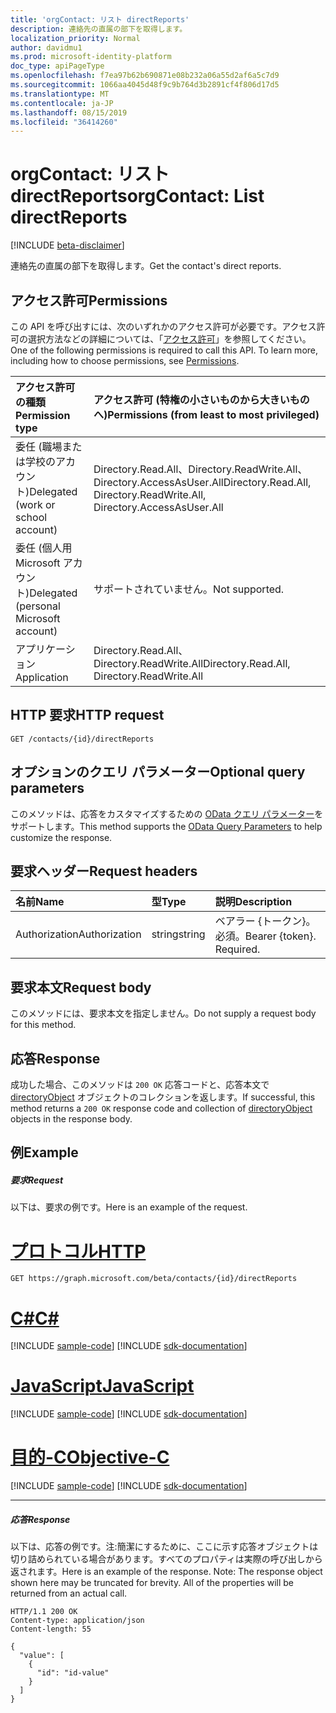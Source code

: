 ```yaml
---
title: 'orgContact: リスト directReports'
description: 連絡先の直属の部下を取得します。
localization_priority: Normal
author: davidmu1
ms.prod: microsoft-identity-platform
doc_type: apiPageType
ms.openlocfilehash: f7ea97b62b690871e08b232a06a55d2af6a5c7d9
ms.sourcegitcommit: 1066aa4045d48f9c9b764d3b2891cf4f806d17d5
ms.translationtype: MT
ms.contentlocale: ja-JP
ms.lasthandoff: 08/15/2019
ms.locfileid: "36414260"
---
```

# <a name="orgcontact-list-directreports"></a><span data-ttu-id="2458b-103">orgContact: リスト directReports</span><span class="sxs-lookup"><span data-stu-id="2458b-103">orgContact: List directReports</span></span>

[!INCLUDE [beta-disclaimer](../../includes/beta-disclaimer.md)]

<span data-ttu-id="2458b-104">連絡先の直属の部下を取得します。</span><span class="sxs-lookup"><span data-stu-id="2458b-104">Get the contact's direct reports.</span></span>

## <a name="permissions"></a><span data-ttu-id="2458b-105">アクセス許可</span><span class="sxs-lookup"><span data-stu-id="2458b-105">Permissions</span></span>
<span data-ttu-id="2458b-p101">この API を呼び出すには、次のいずれかのアクセス許可が必要です。アクセス許可の選択方法などの詳細については、「[アクセス許可](/graph/permissions-reference)」を参照してください。</span><span class="sxs-lookup"><span data-stu-id="2458b-p101">One of the following permissions is required to call this API. To learn more, including how to choose permissions, see [Permissions](/graph/permissions-reference).</span></span>

|<span data-ttu-id="2458b-108">アクセス許可の種類</span><span class="sxs-lookup"><span data-stu-id="2458b-108">Permission type</span></span>      | <span data-ttu-id="2458b-109">アクセス許可 (特権の小さいものから大きいものへ)</span><span class="sxs-lookup"><span data-stu-id="2458b-109">Permissions (from least to most privileged)</span></span>              |
|:--------------------|:---------------------------------------------------------|
|<span data-ttu-id="2458b-110">委任 (職場または学校のアカウント)</span><span class="sxs-lookup"><span data-stu-id="2458b-110">Delegated (work or school account)</span></span> | <span data-ttu-id="2458b-111">Directory.Read.All、Directory.ReadWrite.All、Directory.AccessAsUser.All</span><span class="sxs-lookup"><span data-stu-id="2458b-111">Directory.Read.All, Directory.ReadWrite.All, Directory.AccessAsUser.All</span></span>    |
|<span data-ttu-id="2458b-112">委任 (個人用 Microsoft アカウント)</span><span class="sxs-lookup"><span data-stu-id="2458b-112">Delegated (personal Microsoft account)</span></span> | <span data-ttu-id="2458b-113">サポートされていません。</span><span class="sxs-lookup"><span data-stu-id="2458b-113">Not supported.</span></span>    |
|<span data-ttu-id="2458b-114">アプリケーション</span><span class="sxs-lookup"><span data-stu-id="2458b-114">Application</span></span> | <span data-ttu-id="2458b-115">Directory.Read.All、Directory.ReadWrite.All</span><span class="sxs-lookup"><span data-stu-id="2458b-115">Directory.Read.All, Directory.ReadWrite.All</span></span> |

## <a name="http-request"></a><span data-ttu-id="2458b-116">HTTP 要求</span><span class="sxs-lookup"><span data-stu-id="2458b-116">HTTP request</span></span>
<!-- { "blockType": "ignored" } -->
```http
GET /contacts/{id}/directReports
```
## <a name="optional-query-parameters"></a><span data-ttu-id="2458b-117">オプションのクエリ パラメーター</span><span class="sxs-lookup"><span data-stu-id="2458b-117">Optional query parameters</span></span>
<span data-ttu-id="2458b-118">このメソッドは、応答をカスタマイズするための [OData クエリ パラメーター](https://developer.microsoft.com/graph/docs/concepts/query_parameters)をサポートします。</span><span class="sxs-lookup"><span data-stu-id="2458b-118">This method supports the [OData Query Parameters](https://developer.microsoft.com/graph/docs/concepts/query_parameters) to help customize the response.</span></span>

## <a name="request-headers"></a><span data-ttu-id="2458b-119">要求ヘッダー</span><span class="sxs-lookup"><span data-stu-id="2458b-119">Request headers</span></span>
| <span data-ttu-id="2458b-120">名前</span><span class="sxs-lookup"><span data-stu-id="2458b-120">Name</span></span>       | <span data-ttu-id="2458b-121">型</span><span class="sxs-lookup"><span data-stu-id="2458b-121">Type</span></span> | <span data-ttu-id="2458b-122">説明</span><span class="sxs-lookup"><span data-stu-id="2458b-122">Description</span></span>|
|:-----------|:------|:----------|
| <span data-ttu-id="2458b-123">Authorization</span><span class="sxs-lookup"><span data-stu-id="2458b-123">Authorization</span></span>  | <span data-ttu-id="2458b-124">string</span><span class="sxs-lookup"><span data-stu-id="2458b-124">string</span></span>  | <span data-ttu-id="2458b-p102">ベアラー {トークン}。必須。</span><span class="sxs-lookup"><span data-stu-id="2458b-p102">Bearer {token}. Required.</span></span> |

## <a name="request-body"></a><span data-ttu-id="2458b-127">要求本文</span><span class="sxs-lookup"><span data-stu-id="2458b-127">Request body</span></span>
<span data-ttu-id="2458b-128">このメソッドには、要求本文を指定しません。</span><span class="sxs-lookup"><span data-stu-id="2458b-128">Do not supply a request body for this method.</span></span>

## <a name="response"></a><span data-ttu-id="2458b-129">応答</span><span class="sxs-lookup"><span data-stu-id="2458b-129">Response</span></span>

<span data-ttu-id="2458b-130">成功した場合、このメソッドは `200 OK` 応答コードと、応答本文で [directoryObject](../resources/directoryobject.md) オブジェクトのコレクションを返します。</span><span class="sxs-lookup"><span data-stu-id="2458b-130">If successful, this method returns a `200 OK` response code and collection of [directoryObject](../resources/directoryobject.md) objects in the response body.</span></span>
## <a name="example"></a><span data-ttu-id="2458b-131">例</span><span class="sxs-lookup"><span data-stu-id="2458b-131">Example</span></span>
##### <a name="request"></a><span data-ttu-id="2458b-132">要求</span><span class="sxs-lookup"><span data-stu-id="2458b-132">Request</span></span>
<span data-ttu-id="2458b-133">以下は、要求の例です。</span><span class="sxs-lookup"><span data-stu-id="2458b-133">Here is an example of the request.</span></span>

# <a name="httptabhttp"></a>[<span data-ttu-id="2458b-134">プロトコル</span><span class="sxs-lookup"><span data-stu-id="2458b-134">HTTP</span></span>](#tab/http)
<!-- {
  "blockType": "request",
  "name": "contacts_get_directreports"
}-->
```http
GET https://graph.microsoft.com/beta/contacts/{id}/directReports
```
# <a name="ctabcsharp"></a>[<span data-ttu-id="2458b-135">C#</span><span class="sxs-lookup"><span data-stu-id="2458b-135">C#</span></span>](#tab/csharp)
[!INCLUDE [sample-code](../includes/snippets/csharp/contacts-get-directreports-csharp-snippets.md)]
[!INCLUDE [sdk-documentation](../includes/snippets/snippets-sdk-documentation-link.md)]

# <a name="javascripttabjavascript"></a>[<span data-ttu-id="2458b-136">JavaScript</span><span class="sxs-lookup"><span data-stu-id="2458b-136">JavaScript</span></span>](#tab/javascript)
[!INCLUDE [sample-code](../includes/snippets/javascript/contacts-get-directreports-javascript-snippets.md)]
[!INCLUDE [sdk-documentation](../includes/snippets/snippets-sdk-documentation-link.md)]

# <a name="objective-ctabobjc"></a>[<span data-ttu-id="2458b-137">目的-C</span><span class="sxs-lookup"><span data-stu-id="2458b-137">Objective-C</span></span>](#tab/objc)
[!INCLUDE [sample-code](../includes/snippets/objc/contacts-get-directreports-objc-snippets.md)]
[!INCLUDE [sdk-documentation](../includes/snippets/snippets-sdk-documentation-link.md)]

---

##### <a name="response"></a><span data-ttu-id="2458b-138">応答</span><span class="sxs-lookup"><span data-stu-id="2458b-138">Response</span></span>
<span data-ttu-id="2458b-p103">以下は、応答の例です。注:簡潔にするために、ここに示す応答オブジェクトは切り詰められている場合があります。すべてのプロパティは実際の呼び出しから返されます。</span><span class="sxs-lookup"><span data-stu-id="2458b-p103">Here is an example of the response. Note: The response object shown here may be truncated for brevity. All of the properties will be returned from an actual call.</span></span>
<!-- {
  "blockType": "response",
  "truncated": true,
  "@odata.type": "microsoft.graph.directoryObject",
  "isCollection": true
} -->
```http
HTTP/1.1 200 OK
Content-type: application/json
Content-length: 55

{
  "value": [
    {
      "id": "id-value"
    }
  ]
}
```

<!-- uuid: 8fcb5dbc-d5aa-4681-8e31-b001d5168d79
2015-10-25 14:57:30 UTC -->
<!--
{
  "type": "#page.annotation",
  "description": "List directReports",
  "keywords": "",
  "section": "documentation",
  "tocPath": "",
  "suppressions": [
  ]
}
-->
